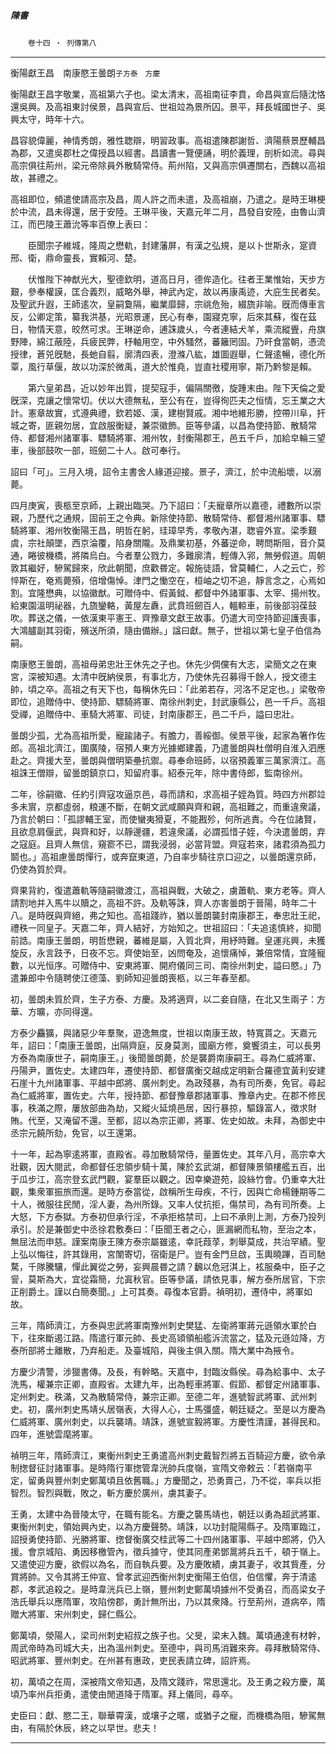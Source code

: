 

##### 陳書
　　`卷十四 ‧ 列傳第八`

* * *

衡陽獻王昌　南康愍王曇朗`子方泰　方慶`

衡陽獻王昌字敬業，高祖第六子也。梁太清末，高祖南征李賁，命昌與宣后隨沈恪還吳興。及高祖東討侯景，昌與宣后、世祖竝為景所囚。景平，拜長城國世子、吳興太守，時年十六。

昌容貌偉麗，神情秀朗，雅性聦辯，明習政事。高祖遣陳郡謝哲、濟陽蔡景歷輔昌為郡，又遣吳郡杜之偉授昌以經書。昌讀書一覽便誦，明於義理，剖析如流。尋與高宗俱往荊州，梁元帝除員外散騎常侍。荊州陷，又與高宗俱遷關右，西魏以高祖故，甚禮之。

高祖即位，頻遣使請高宗及昌，周人許之而未遣，及高祖崩，乃遣之。是時王琳梗於中流，昌未得還，居于安陸。王琳平後，天嘉元年二月，昌發自安陸，由魯山濟江，而巴陵王蕭沇等率百僚上表曰：

　　臣聞宗子維城，隆周之懋軌，封建藩屏，有漢之弘規，是以卜世斯永，寔資邢、衛，鼎命靈長，實賴河、楚。

　　伏惟陛下神猷光大，聖德欽明，道高日月，德侔造化。往者王業惟始，天步方艱，參奉權謨，匡合義烈，威略外舉，神武內定，故以再康禹迹，大庇生民者矣。及聖武升遐，王師逺次，皇嗣敻隔，繼業靡歸，宗祧危殆，綴旒非喻。旣而傳車言反，公卿定策，纂我洪基，光昭景運，民心有奉，園寢克寧，后來其蘇，復在茲日，物情天意，皎然可求。王琳逆命，逋誅歲乆，今者連結犬羊，乘流縱舋，舟旗野陣，綿江蔽陸，兵疲民弊，杼軸用空，中外騷然，蕃籬罔固。乃旰食當朝，憑流授律，蒼兕旣馳，長虵自翦，廓清四表，澄滌八紘，雄圖遐舉，仁聲逺暢，德化所覃，風行草偃，故以功深於微禹，道大於惟堯，豈直社稷用寧，斯乃黔黎是賴。

　　第六皇弟昌，近以妙年出質，提契寇手，偏隔關徼，旋踵末由。陛下天倫之愛旣深，克讓之懷常切。伏以大德無私，至公有在，豈得徇匹夫之恒情，忘王業之大計。憲章故實，式遵典禮，欽若姬、漢，建樹賢戚。湘中地維形勝，控帶川阜，扞城之寄，匪親勿居，宜啟服衡疑，兼崇徽飾。臣等參議，以昌為使持節、散騎常侍、都督湘州諸軍事、驃騎將軍、湘州牧，封衡陽郡王，邑五千戶，加給皁輪三望車，後部鼓吹一部，班劒二十人。啟可奉行。

詔曰「可」。三月入境，詔令主書舍人緣道迎接。景子，濟江，於中流船壞，以溺薨。

四月庚寅，喪柩至京師，上親出臨哭。乃下詔曰：「夫寵章所以嘉德，禮數所以崇親，乃歷代之通規，固前王之令典。新除使持節、散騎常侍、都督湘州諸軍事、驃騎將軍、湘州牧衡陽王昌，明哲在躬，珪璋早秀，孝敬內湛，聦睿外宣。梁季艱虞，宗社顛墜，西京淪覆，陷身關隴。及鼎業初基，外蕃逆命，聘問斯阻，音介莫通，睠彼機橋，將隣烏白。今者羣公戮力，多難廓清，輕傳入郛，無勞假道。周朝敦其繼好，驂駕歸來，欣此朝聞，庶歡昬定。報施徒語，曾莫輔仁，人之云亡，殄悴斯在，奄焉薨殞，倍增傷悼。津門之慟空在，桓岫之切不追，靜言念之，心焉如割。宜隆懋典，以協徽猷。可贈侍中、假黃鉞、都督中外諸軍事、太宰、揚州牧。給東園溫明祕器，九旒鑾輅，黃屋左纛，武賁班劒百人，轀輬車，前後部羽葆鼓吹。葬送之儀，一依漢東平憲王、齊豫章文獻王故事。仍遣大司空持節迎護喪事，大鴻臚副其羽衛，殯送所須，隨由備辦。」諡曰獻。無子，世祖以第七皇子伯信為嗣。

南康愍王曇朗，高祖母弟忠壯王休先之子也。休先少倜儻有大志，梁簡文之在東宮，深被知遇。太清中旣納侯景，有事北方，乃使休先召募得千餘人，授文德主帥，頃之卒。高祖之有天下也，每稱休先曰：「此弟若存，河洛不足定也。」梁敬帝即位，追贈侍中、使持節、驃騎將軍、南徐州刺史，封武康縣公，邑一千戶。高祖受禪，追贈侍中、車騎大將軍、司徒，封南康郡王，邑二千戶，謚曰忠壯。

曇朗少孤，尤為高祖所愛，寵踰諸子。有膽力，善綏御。侯景平後，起家為箸作佐郎。高祖北濟江，圍廣陵，宿預人東方光據鄉建義，乃遣曇朗與杜僧明自淮入泗應赴之。齊援大至，曇朗與僧明築壘抗禦。尋奉命班師，以宿預義軍三萬家濟江。高祖誅王僧辯，留曇朗鎮京口，知留府事。紹泰元年，除中書侍郎，監南徐州。

二年，徐嗣徽、任約引齊寇攻逼京邑，尋而請和，求高祖子姪為質。時四方州郡竝多未賔，京都虛弱，粮運不斷，在朝文武咸願與齊和親，高祖難之，而重違衆議，乃言於朝曰：「孤謬輔王室，而使蠻夷猾夏，不能戡殄，何所逃責。今在位諸賢，且欲息肩偃武，與齊和好，以靜邊疆，若違衆議，必謂孤惜子姪，今決遣曇朗，弃之寇庭。且齊人無信，窺窬不已，謂我浸弱，必當背盟。齊寇若來，諸君須為孤力鬬也。」高祖慮曇朗憚行，或奔竄東道，乃自率步騎往京口迎之，以曇朗還京師，仍使為質於齊。

齊果背約，復遣蕭軌等隨嗣徽渡江，高祖與戰，大破之，虜蕭軌、東方老等。齊人請割地并入馬牛以贖之，高祖不許。及軌等誅，齊人亦害曇朗于晉陽，時年二十八。是時旣與齊絕，弗之知也。高祖踐祚，猶以曇朗襲封南康郡王，奉忠壯王祀，禮秩一同皇子。天嘉二年，齊人結好，方始知之。世祖詔曰：「夫追逺慎終，抑聞前誥。南康王曇朗，明哲懋親，蕃維是屬，入質北齊，用紓時難。皇運兆興，未獲旋反，永言跂予，日夜不忘。齊使始至，凶問奄及，追懷痛悼，兼倍常情，宜隆寵數，以光恒序。可贈侍中、安東將軍、開府儀同三司、南徐州刺史，謚曰愍。」乃遣兼郎中令隨聘使江德藻、劉師知迎曇朗喪柩，以三年春至都。

初，曇朗未質於齊，生子方泰、方慶。及將適齊，以二妾自隨，在北又生兩子：方華、方曠，亦同得還。

方泰少麤獷，與諸惡少年羣聚，遊逸無度，世祖以南康王故，特寬貰之。天嘉元年，詔曰：「南康王曇朗，出隔齊庭，反身莫測，國廟方修，奠饗須主，可以長男方泰為南康世子，嗣南康王。」後聞曇朗薨，於是襲爵南康嗣王。尋為仁威將軍、丹陽尹，置佐史。太建四年，遷使持節、都督廣衡交越成定明新合羅德宜黃利安建石崖十九州諸軍事、平越中郎將、廣州刺史。為政殘暴，為有司所奏，免官。尋起為仁威將軍，置佐史。六年，授持節、都督豫章郡諸軍事、豫章內史。在郡不修民事，秩滿之際，屢放部曲為劫，又縱火延燒邑居，因行暴掠，驅錄富人，徵求財賄。代至，又淹留不還。至都，詔以為宗正卿，將軍、佐史如故。未拜，為御史中丞宗元饒所劾，免官，以王還第。

十一年，起為寧逺將軍，直殿省。尋加散騎常侍，量置佐史。其年八月，高宗幸大壯觀，因大閱武，命都督任忠領步騎十萬，陳於玄武湖，都督陳景領樓艦五百，出于瓜步江，高宗登玄武門觀，宴羣臣以觀之。因幸樂遊苑，設絲竹會。仍重幸大壯觀，集衆軍振旅而還。是時方泰當從，啟稱所生母疾，不行，因與亡命楊鍾期等二十人，微服往民閒，淫人妻，為州所錄。又率人仗抗拒，傷禁司，為有司所奏。上大怒，下方泰獄。方泰初但承行淫，不承拒格禁司，上曰不承則上測，方泰乃投列承引。於是兼御史中丞徐君敷奏曰：「臣聞王者之心，匪漏網而私物，至治之本，無屈法而申慈。謹案南康王陳方泰宗屬雖逺，幸託葭莩，刺舉莫成，共治罕績。聖上弘以悔往，許其錄用，宮闈寄切，宿衛是尸。豈有金門旦啟，玉輿曉蹕，百司馳騖，千隊騰驤，憚此翼從之勞，妄興晨昬之請？飜以危冠淇上，袨服桑中，臣子之諐，莫斯為大，宜從霜簡，允寘秋官。臣等參議，請依見事，解方泰所居官，下宗正削爵土。謹以白簡奏聞。」上可其奏。尋復本官爵。禎明初，遷侍中，將軍如故。

三年，隋師濟江，方泰與忠武將軍南豫州刺史樊猛、左衛將軍蔣元遜領水軍於白下，往來斷遏江路。隋遣行軍元帥、長史高熲領船艦泝流當之，猛及元遜竝降，方泰所部將士離散，乃弃船走。及臺城陷，與後主俱入關。隋大業中為掖令。

方慶少清警，涉獵書傳。及長，有幹略。天嘉中，封臨汝縣侯。尋為給事中、太子洗馬，權兼宗正卿，直殿省。太建九年，出為輕車將軍、假節、都督定州諸軍事、定州刺史。秩滿，又為散騎常侍，兼宗正卿。至德二年，進號智武將軍、武州刺史。初，廣州刺史馬靖乆居嶺表，大得人心，士馬彊盛，朝廷疑之。至是以方慶為仁威將軍、廣州刺史，以兵襲靖。靖誅，進號宣毅將軍。方慶性清謹，甚得民和。四年，進號雲麾將軍。

禎明三年，隋師濟江，東衡州刺史王勇遣高州刺史戴智烈將五百騎迎方慶，欲令承制揔督征討諸軍事。是時隋行軍揔管韋洸帥兵度嶺，宣隋文帝敕云：「若嶺南平定，留勇與豐州刺史鄭萬頃且依舊職。」方慶聞之，恐勇賣己，乃不從，率兵以拒智烈。智烈與戰，敗之，斬方慶於廣州，虜其妻子。

王勇，太建中為晉陵太守，在職有能名。方慶之襲馬靖也，朝廷以勇為超武將軍、東衡州刺史，領始興內史，以為方慶聲勢。靖誅，以功封龍陽縣子。及隋軍臨江，詔授勇使持節、光勝將軍、揔督衡廣交桂武等二十四州諸軍事、平越中郎將，仍入援。會京城陷、勇因移檄管內，徵兵據守，使其同產弟鄧暠將兵五千，頓于嶺上。又遣使迎方慶，欲假以為名，而自執兵要。及方慶敗績，虜其妻子，收其貲產，分賞將帥。又令其將王仲宣、曾孝武迎西衡州刺史衡陽王伯信，伯信懼，奔于清逺郡，孝武追殺之。是時韋洸兵已上嶺，豐州刺史鄭萬頃據州不受勇召，而高梁女子浩氏舉兵以應隋軍，攻陷傍郡，勇計無所出，乃以其衆降。行至荊州，道病卒，隋贈大將軍、宋州刺史，歸仁縣公。

鄭萬頃，滎陽人，梁司州刺史紹叔之族子也。父旻，梁末入魏。萬頃通達有材幹，周武帝時為司城大夫，出為溫州刺史。至德中，與司馬消難來奔。尋拜散騎常侍、昭武將軍、豐州刺史。在州甚有惠政，吏民表請立碑，詔許焉。

初，萬頃之在周，深被隋文帝知遇，及隋文踐祚，常思還北。及王勇之殺方慶，萬頃乃率州兵拒勇，遣使由閒道降于隋軍。拜上儀同，尋卒。

史臣曰：獻、愍二王，聯華霄漢，或壤子之暱，或猶子之寵，而機橋為阻，驂駕無由，有隔於休辰，終之以早世。悲夫！

* * *

